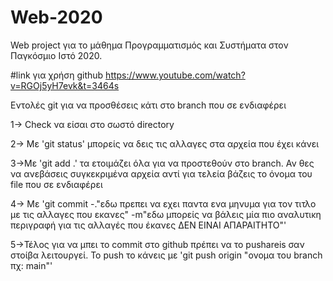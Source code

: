 # Web-2020

Web project για το μάθημα Προγραμματισμός και Συστήματα στον Παγκόσμιο Ιστό 2020.

#link για χρήση github
https://www.youtube.com/watch?v=RGOj5yH7evk&t=3464s

Εντολές git για να προσθέσεις κάτι στο branch που σε ενδιαφέρει

1-> Check να είσαι στο σωστό directory

2-> Με 'git status' μπορείς να δεις τις αλλαγες στα αρχεία που έχει κάνει

3->Με 'git add .' τα ετοιμάζει όλα για να προστεθούν στο branch. Αν θες να ανεβάσεις συγκεκριμένα αρχεία αντί για τελεία βάζεις το όνομα του file που σε ενδιαφέρει

4-> Με 'git commit -."εδω πρεπει να εχει παντα ενα μηνυμα για τον τιτλο με τις αλλαγες που εκανες" -m"εδω μπορείς να βάλεις μία πιο αναλυτικη περιγραφή για τις αλλαγές που έκανες ΔΕΝ ΕΙΝΑΙ ΑΠΑΡΑΙΤΗΤΟ"'

5->Τέλος για να μπει το commit στο github πρέπει να το pushareis σαν στοίβα λειτουργεί. Το push το κάνεις με 'git push origin "ονομα του branch πχ: main"'
